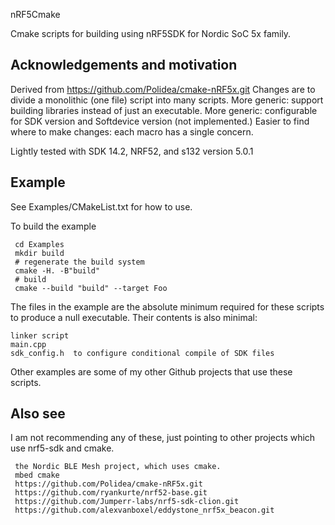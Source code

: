 
nRF5Cmake


Cmake scripts for building using nRF5SDK for Nordic SoC 5x family.

Acknowledgements and motivation
-

Derived from https://github.com/Polidea/cmake-nRF5x.git
Changes are to divide a monolithic (one file) script into many scripts.
More generic: support building libraries instead of just an executable.
More generic: configurable for SDK version and Softdevice version (not implemented.)
Easier to find where to make changes: each macro has a single concern.

Lightly tested with SDK 14.2, NRF52, and s132 version 5.0.1

Example
-

See Examples/CMakeList.txt for how to use.

To build the example

     cd Examples
     mkdir build
     # regenerate the build system
     cmake -H. -B"build"
     # build
     cmake --build "build" --target Foo
     

The files in the example are the absolute minimum required for these scripts to produce a null executable.
Their contents is also minimal:

    linker script
    main.cpp
    sdk_config.h  to configure conditional compile of SDK files

Other examples are some of my other Github projects that use these scripts.

Also see
-

I am not recommending any of these, just pointing to other projects which use nrf5-sdk and cmake.

     the Nordic BLE Mesh project, which uses cmake.
     mbed cmake
     https://github.com/Polidea/cmake-nRF5x.git
     https://github.com/ryankurte/nrf52-base.git
     https://github.com/Jumperr-labs/nrf5-sdk-clion.git
     https://github.com/alexvanboxel/eddystone_nrf5x_beacon.git




